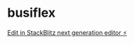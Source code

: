 # busiflex

[Edit in StackBlitz next generation editor ⚡️](https://stackblitz.com/~/github.com/Mister-Mana/busiflex)